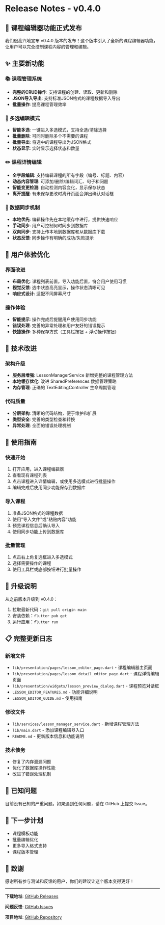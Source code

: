 # Release Notes - v0.4.0

## 🎉 课程编辑器功能正式发布

我们很高兴地宣布 v0.4.0 版本的发布！这个版本引入了全新的课程编辑器功能，让用户可以完全控制课程内容的管理和编辑。

## ✨ 主要新功能

### 📚 课程管理系统
- **完整的CRUD操作**: 支持课程的创建、读取、更新和删除
- **JSON导入导出**: 支持标准JSON格式的课程数据导入导出
- **批量操作**: 提高课程管理效率

### 🔄 多选编辑模式
- **智能多选**: 一键进入多选模式，支持全选/清除选择
- **批量删除**: 可同时删除多个不需要的课程
- **批量导出**: 将选中的课程导出为JSON格式
- **状态显示**: 实时显示选择状态和数量

### ✏️ 课程详情编辑
- **全字段编辑**: 支持编辑课程的所有字段（编号、标题、内容）
- **动态内容管理**: 可添加/删除/编辑词汇、句子和问题
- **智能变更检测**: 自动检测内容变化，显示保存状态
- **离开提醒**: 有未保存更改时离开页面会弹出确认对话框

### 🔄 数据同步机制
- **本地优先**: 编辑操作先在本地缓存中进行，提供快速响应
- **手动同步**: 用户可控制何时同步到数据库
- **双向同步**: 支持上传本地到数据库和从数据库下载
- **状态反馈**: 同步操作有明确的成功/失败提示

## 🎨 用户体验优化

### 界面改进
- **布局优化**: 课程列表前置，导入功能后置，符合用户使用习惯
- **视觉反馈**: 选中状态高亮显示，操作状态清晰可见
- **响应式设计**: 适配不同屏幕尺寸

### 操作体验
- **智能提示**: 操作完成后提醒用户使用同步功能
- **错误处理**: 完善的异常处理和用户友好的错误提示
- **快捷操作**: 多种保存方式（工具栏按钮 + 浮动操作按钮）

## 🔧 技术改进

### 架构升级
- **服务层增强**: LessonManagerService 新增完整的课程管理方法
- **本地缓存优化**: 改进 SharedPreferences 数据管理策略
- **内存管理**: 正确的 TextEditingController 生命周期管理

### 代码质量
- **分层架构**: 清晰的代码结构，便于维护和扩展
- **类型安全**: 完善的类型检查和转换
- **异常处理**: 全面的错误处理机制

## 📱 使用指南

### 快速开始
1. 打开应用，进入课程编辑器
2. 查看现有课程列表
3. 点击课程进入详情编辑，或使用多选模式进行批量操作
4. 编辑完成后使用同步功能保存到数据库

### 导入课程
1. 准备JSON格式的课程数据
2. 使用"导入文件"或"粘贴内容"功能
3. 预览课程信息后确认导入
4. 使用同步功能上传到数据库

### 批量管理
1. 点击右上角复选框进入多选模式
2. 选择需要操作的课程
3. 使用工具栏或底部按钮进行批量操作

## 🔄 升级说明

从之前版本升级到 v0.4.0：
1. 拉取最新代码：`git pull origin main`
2. 安装依赖：`flutter pub get`
3. 运行应用：`flutter run`

## 📋 完整更新日志

### 新增文件
- `lib/presentation/pages/lesson_editor_page.dart` - 课程编辑器主页面
- `lib/presentation/pages/lesson_detail_editor_page.dart` - 课程详情编辑页面
- `lib/presentation/widgets/lesson_preview_dialog.dart` - 课程预览对话框
- `LESSON_EDITOR_FEATURES.md` - 功能详细说明
- `LESSON_EDITOR_GUIDE.md` - 使用指南

### 修改文件
- `lib/services/lesson_manager_service.dart` - 新增课程管理方法
- `lib/main.dart` - 添加课程编辑器入口
- `README.md` - 更新版本信息和功能说明

### 技术债务
- 修复了内存泄漏问题
- 优化了数据库操作性能
- 改进了错误处理机制

## 🐛 已知问题

目前没有已知的严重问题。如果遇到任何问题，请在 GitHub 上提交 Issue。

## 🔮 下一步计划

- 课程模板功能
- 批量编辑优化
- 更多导入格式支持
- 课程版本管理

## 🙏 致谢

感谢所有参与测试和反馈的用户，你们的建议让这个版本变得更好！

---

**下载地址**: [GitHub Releases](https://github.com/zhiwu2006/abcreading_flutter/releases/tag/v0.4.0)

**问题反馈**: [GitHub Issues](https://github.com/zhiwu2006/abcreading_flutter/issues)

**项目地址**: [GitHub Repository](https://github.com/zhiwu2006/abcreading_flutter)